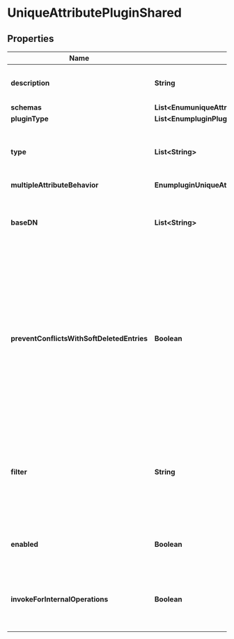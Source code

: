 

# UniqueAttributePluginShared


## Properties

| Name | Type | Description | Notes |
|------------ | ------------- | ------------- | -------------|
|**description** | **String** | A description for this Plugin |  [optional] |
|**schemas** | **List&lt;EnumuniqueAttributePluginSchemaUrn&gt;** |  |  |
|**pluginType** | **List&lt;EnumpluginPluginTypeProp&gt;** |  |  [optional] |
|**type** | **List&lt;String&gt;** | Specifies the type of attributes to check for value uniqueness. |  |
|**multipleAttributeBehavior** | **EnumpluginUniqueAttributeMultipleAttributeBehaviorProp** |  |  [optional] |
|**baseDN** | **List&lt;String&gt;** | Specifies a base DN within which the attribute must be unique. |  [optional] |
|**preventConflictsWithSoftDeletedEntries** | **Boolean** | Indicates whether this Unique Attribute Plugin should reject a change that would result in one or more conflicts, even if those conflicts only exist in soft-deleted entries. |  [optional] |
|**filter** | **String** | Specifies the search filter to apply to determine if attribute uniqueness is enforced for the matching entries. |  [optional] |
|**enabled** | **Boolean** | Indicates whether the plug-in is enabled for use. |  |
|**invokeForInternalOperations** | **Boolean** | Indicates whether the plug-in should be invoked for internal operations. |  [optional] |



